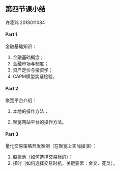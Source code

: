 ## 第四节课小结

许凌玮  2018011084

#### Part 1

金融基础知识：

1. 金融基础概念；
2. 金融市场与制度；
3. 资产定价与投资学；
4. CAPM模型实证检验。



#### Part 2

聚宽平台介绍：

1. 本地的操作方法；

2. 聚宽网站平台的操作方法。 



#### Part 3

量化交易策略开发案例（在聚宽上实际操演）：

1. 股票池（如何选择交易标的）；
2. 择时（如何选择交易时机，关键要素：金叉、死叉）。







